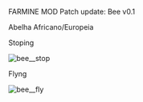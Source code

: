 FARMINE MOD
Patch update: Bee v0.1

Abelha Africano/Europeia

Stoping

![bee__stop](https://github.com/Secoide/Farmine_Forge_1.19.4/assets/93934823/e37af3bb-585b-43e0-b187-5b4469b95176)

Flyng

![bee__fly](https://github.com/Secoide/Farmine_Forge_1.19.4/assets/93934823/e6e32836-4909-43de-8a14-81a7ba75a3b5)


